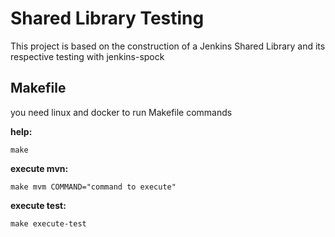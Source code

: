 # Shared Library Testing
This project is based on the construction of a Jenkins Shared Library and its respective testing with jenkins-spock

## Makefile
you need linux and docker to run Makefile commands

**help:**  

    make
    
**execute mvn:**

    make mvm COMMAND="command to execute"
    
**execute test:**

    make execute-test